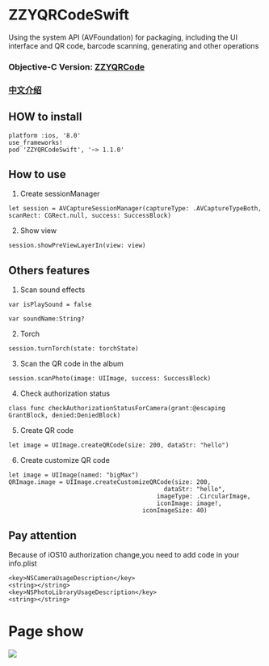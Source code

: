 # ZZYQRCodeSwift

Using the system API (AVFoundation) for packaging, including the UI interface and QR code, barcode scanning, generating and other operations 

### Objective-C Version: **[ZZYQRCode](https://github.com/zhang28602/ZZYQRCode)**

### [中文介绍](https://github.com/zhang28602/ZZYQRCodeSwift/blob/master/READMEZH.md)

## HOW to install

```
platform :ios, '8.0'
use_frameworks!
pod 'ZZYQRCodeSwift', '~> 1.1.0'
```

## How to use
1. Create sessionManager

```objc
let session = AVCaptureSessionManager(captureType: .AVCaptureTypeBoth, scanRect: CGRect.null, success: SuccessBlock)
```

2. Show view

```objc
session.showPreViewLayerIn(view: view)
```
## Others features
1. Scan sound effects

```objc
var isPlaySound = false

var soundName:String?
```

2. Torch

```objc
session.turnTorch(state: torchState)
```

3. Scan the QR code in the album

```objc
session.scanPhoto(image: UIImage, success: SuccessBlock)
```

4. Check authorization status

```objc
class func checkAuthorizationStatusForCamera(grant:@escaping GrantBlock, denied:DeniedBlock)
```

5. Create QR code

```objc
let image = UIImage.createQRCode(size: 200, dataStr: "hello")
```

6. Create customize QR code

```objc
let image = UIImage(named: "bigMax")
QRImage.image = UIImage.createCustomizeQRCode(size: 200,
                                           dataStr: "hello",
                                         imageType: .CircularImage,
                                         iconImage: image!,
                                     iconImageSize: 40)
```

## Pay attention
Because of iOS10 authorization change,you need to add code in your info.plist

```
<key>NSCameraUsageDescription</key>
<string></string>
<key>NSPhotoLibraryUsageDescription</key>
<string></string>
```

# Page show
![](https://github.com/zhang28602/ZZYQRCodeSwift/raw/master/Screenshots/show.gif)
